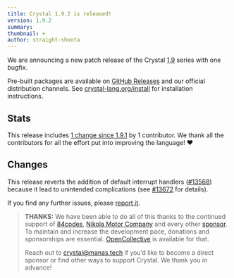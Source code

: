 ```yaml
---
title: Crystal 1.9.2 is released!
version: 1.9.2
summary:
thumbnail: +
author: straight-shoota
---
```


We are announcing a new patch release of the Crystal [1.9](/2023/07/11/1.9.0-released/)
series with one bugfix.

Pre-built packages are available on [GitHub Releases](https://github.com/crystal-lang/crystal/releases/tag/1.9.2)
and our official distribution channels.
See [crystal-lang.org/install](https://crystal-lang.org/install/) for
installation instructions.

## Stats

This release includes [1 change since 1.9.1](https://github.com/crystal-lang/crystal/pulls?q=is%3Apr+milestone%3A1.9.2)
by 1 contributor. We thank all the contributors for all the effort put into
improving the language! ❤️

## Changes

This release reverts the addition of default interrupt handlers ([#13568](https://github.com/crystal-lang/crystal/pull/13568))
because it lead to unintended complications (see
[#13672](https://github.com/crystal-lang/crystal/issues/13672) for details).

If you find any further issues, please [report it](https://github.com/crystal-lang/crystal/issues/).

> **THANKS:**
> We have been able to do all of this thanks to the continued support of [84codes](https://www.84codes.com/),
> [Nikola Motor Company](https://nikolamotor.com/) and every other [sponsor](/sponsors).
> To maintain and increase the development pace, donations and sponsorships are
> essential. [OpenCollective](https://opencollective.com/crystal-lang) is
> available for that.
>
> Reach out to [crystal@manas.tech](mailto:crystal@manas.tech)
> if you’d like to become a direct sponsor or find other ways to support Crystal.
> We thank you in advance!
